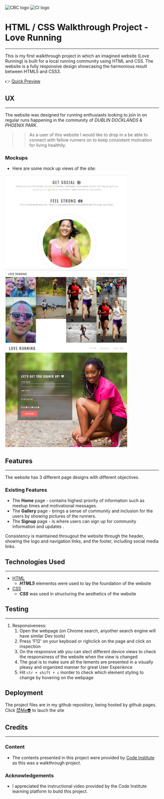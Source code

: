 ![CBC logo](https://canadianbusinesscollege.com/wp-content/uploads/2020/09/CBC-New-Logo-Website.png)
![CI logo](https://codeinstitute.s3.amazonaws.com/fullstack/ci_logo_small.png)

# HTML / CSS Walkthrough Project - Love Running
---
This is my first walkthrough project in which an imagined website (Love Running) is built for a local running community using HTML and CSS. The website is a fully responsive design showcasing the harmonious result between HTML5 and CSS3.

👉 [Quick Preview](https://kmadjei.github.io/HTMLCSS-Project-LoveRunning/)
 
## UX
---
 
The website was designed for running enthusiasts looking to join in on regular runs happening in the community of _DUBLIN DOCKLANDS & PHOENIX PARK_. 

>> As a user of this website I would like to drop in a be able to connect with fellow runners on to keep consistent motivation for living healthily.


### Mockups
- Here are some mock up views of the site:
<img src="https://github.com/kmadjei/HTMLCSS-Project-LoveRunning/blob/main/assets/img/love-running2.png?raw=true" alt="Mockup-1" width="400px" heigth="300px" margin="5px"> 
<img src="https://github.com/kmadjei/HTMLCSS-Project-LoveRunning/blob/main/assets/img/love-running3.png?raw=true" alt="Mockup-2" width="400px" heigth="300px"> 
<img src="https://github.com/kmadjei/HTMLCSS-Project-LoveRunning/blob/main/assets/img/love-running4.png?raw=true" alt="Mockup-3" width="400px" heigth="300px">

## Features
---

The website has 3 different page designs with different objectives.
 
### Existing Features
- The **Home** page - contains highest priority of information such as meetup times and motivational messages.
- The **Gallery** page - brings a sense of community and inclusion for the users by showing pictures of the runners.
- The **Signup** page - is where users can sign up for community information and updates .

Consistency is maintained througout the website through the header, showing the logo and navigation links, and the footer, including social media links.

## Technologies Used
---

- [HTML](https://www.w3schools.com/html/default.asp)
    - _**HTML5**_ elementss were used to lay the foundation of the website
- [CSS](https://www.w3schools.com/css/default.asp)
     - _**CSS**_ was used in structuring the aesthetics of the website

## Testing
---

1. Responsiveness:
    1. Open the webpage (on Chrome search, anyother search engine will have similar Dev tools)
    2. Press 'F12' on your keyboad or righclick on the page and click on inspection
    3. On the responsive atb you can slect different device views to check the responsiness of the website when the view is changed
    4. The goal is to make sure all the lements are presented in a visually pleasy and organized manner for great User Experience
    5. Hit ```ctr + shift + c``` inorder to check which element styling to change by hovering on the webpage

## Deployment

The project files are in my github repository, being hosted by github pages.
Click [😈Me👽](https://kmadjei.github.io/HTMLCSS-Project-LoveRunning/) to lauch the site


## Credits
---

### Content
- The contents presented in this project were provided by [Code Institute](https://github.com/Code-Institute-Solutions/Love-Running-Solutions/tree/master/08_responsive_elements/05_responsive_gallery) as this was a walkthrough project.

### Acknowledgements

- I appreciated the instructional video provided by the Code Institute learning platform to build this project.
